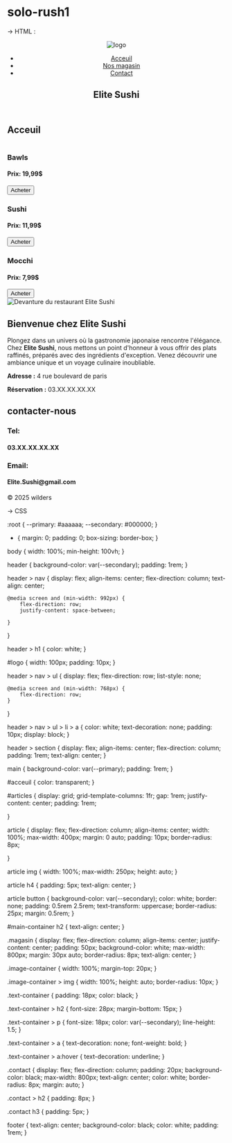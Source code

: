 # solo-rush1

-> HTML :

<!DOCTYPE html>
<html lang="en">
<head>
    <meta charset="UTF-8">
    <meta name="viewport" content="width=device-width, initial-scale=1.0">
    <link rel="stylesheet" href="style.css">
    <title>Elite Shushi</title>
</head>
    <header>
        <nav>
            <img src="./image.png/logo-mobile.png" alt="logo" id="logo">
            <ul>
                <li><a href="#">Acceuil</a></li>
                <li><a href="#">Nos magasin</a></li>
                <li><a href="#">Contact</a></li>
            </ul>
        </nav>
    <section>
        <h1>Elite Sushi</h1>
    </section>
    </header>
<body>
    <main id="main-container">
        <section>
            <h2 id="acceuil">Acceuil</h2>
            <div class="articles">
                <article>
                    <img src="./image.png/Photo 5.webp" alt="">
                    <h3>Bawls</h3>
                    <h4>Prix: 19,99$</h4>
                    <button type="button">Acheter</button>
                </article>
                <article>
                    <img src="./image.png/Photo 7.webp" alt="">
                    <h3>Sushi</h3>
                    <h4>Prix: 11,99$</h4>
                    <button type="button">Acheter</button>
                </article>
                <article>
                    <img src="./image.png/Photo 8.webp" alt="">
                    <h3>Mocchi</h3>
                    <h4>Prix: 7,99$</h4>
                    <button type="button">Acheter</button>
                </article>
            </div>
        </section>
        <section class="magasin">
            <div class="image-container">
                <img src="./image.png/Devanture.jpg" alt="Devanture du restaurant Elite Sushi">
            </div>
            <div class="text-container">
                <h2>Bienvenue chez Elite Sushi</h2>
                <p>Plongez dans un univers où la gastronomie japonaise rencontre l'élégance. Chez <strong>Elite Sushi</strong>, nous mettons un point d'honneur à vous offrir des plats raffinés, préparés avec des ingrédients d'exception. Venez découvrir une ambiance unique et un voyage culinaire inoubliable.</p>
                <p><strong> Adresse :</strong> 4 rue boulevard de paris</p>
                <p><strong> Réservation :</strong> 03.XX.XX.XX.XX</p>
            </div>
        </section>
    </main>
    <footer>
        <section>
            <div class="contact">
                <h2>contacter-nous</h2>
                <h3>Tel:</h3>
                <h4>03.XX.XX.XX.XX</h4>
                <h3>Email:</h3>
                <h4>Elite.Sushi@gmail.com</h4>
            </div>
        </section>
        © 2025 wilders
    </footer>
</body>
</html>

-> CSS 

:root {
    --primary: #aaaaaa; 
    --secondary: #000000; 
}

* {
    margin: 0;
    padding: 0;
    box-sizing: border-box;
}

body {
    width: 100%;
    min-height: 100vh;
}

header {
    background-color: var(--secondary);
    padding: 1rem;
}

header > nav {
    display: flex;
    align-items: center;
    flex-direction: column;
    text-align: center;

    @media screen and (min-width: 992px) {
        flex-direction: row;
        justify-content: space-between;
    
    }

}


header > h1 {
    color: white;
}

#logo {
    width: 100px;
    padding: 10px;
}

header > nav > ul {
    display: flex;
    flex-direction: row;
    list-style: none;

    @media screen and (min-width: 768px) {
        flex-direction: row;
    }
}


header > nav > ul > li > a {
    color: white;
    text-decoration: none;
    padding: 10px;
    display: block;
}

header > section {
    display: flex;
    align-items: center;
    flex-direction: column;
    padding: 1rem;
    text-align: center;
}

main {
    background-color: var(--primary);
    padding: 1rem;
}

#acceuil {
    color: transparent;
}

#articles {
    display: grid;
    grid-template-columns: 1fr;
    gap: 1rem;
    justify-content: center;
    padding: 1rem;

}



article {
    display: flex;
    flex-direction: column;
    align-items: center;
    width: 100%;
    max-width: 400px;
    margin: 0 auto;
    padding: 10px;
    border-radius: 8px;

}

article img {
    width: 100%;
    max-width: 250px;
    height: auto;
}

article h4 {
    padding: 5px;
    text-align: center;
}

article button {
    background-color: var(--secondary);
    color: white;
    border: none;
    padding: 0.5rem 2.5rem;
    text-transform: uppercase;
    border-radius: 25px;
    margin: 0.5rem;
}

#main-container h2 {
    text-align: center;
}

.magasin {
    display: flex;
    flex-direction: column;
    align-items: center;
    justify-content: center;
    padding: 50px;
    background-color: white;
    max-width: 800px;
    margin: 30px auto;
    border-radius: 8px;
    text-align: center;
}

.image-container {
    width: 100%;
    margin-top: 20px;
}

.image-container > img {
    width: 100%;
    height: auto;
    border-radius: 10px;
}

.text-container {
    padding: 18px;
    color: black;
}

.text-container > h2 {
    font-size: 28px;
    margin-bottom: 15px;
}

.text-container > p {
    font-size: 18px;
    color: var(--secondary);
    line-height: 1.5;
}

.text-container > a {
    text-decoration: none;
    font-weight: bold;
}

.text-container > a:hover {
    text-decoration: underline;
}

.contact {
    display: flex;
    flex-direction: column;
    padding: 20px;
    background-color: black;
    max-width: 800px;
    text-align: center;
    color: white;
    border-radius: 8px;
    margin: auto;
}

.contact > h2 {
    padding: 8px;
}

.contact h3 {
    padding: 5px;
}

footer {
    text-align: center;
    background-color: black;
    color: white;
    padding: 1rem;
}
